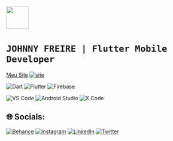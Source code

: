 ### <img width="60" src="https://i.ibb.co/hVG9sFF/logo-tech-12.png">

# `JOHNNY FREIRE | Flutter Mobile Developer `


[Meu Site](https://johnnydev.tech/)
[![site](https://github.com/Johnnyfdev/Johnnyfdev/assets/48037003/b87809c7-fcdc-47e5-9126-3fcdce74c743)](https://johnnydev.tech)


![Dart](https://img.shields.io/badge/dart-%230175C2.svg?style=for-the-badge&logo=dart&logoColor=white) ![Flutter](https://img.shields.io/badge/Flutter-%2302569B.svg?style=for-the-badge&logo=Flutter&logoColor=white) ![Firebase](https://img.shields.io/badge/firebase-%23039BE5.svg?style=for-the-badge&logo=firebase) 


 
![VS Code](http://img.shields.io/badge/-VS%20Code-007ACC?style=flat&logo=visual-studio-code)
![Android Studio](http://img.shields.io/badge/-Android%20Studio-green?style=flat&logo=android-studio&logoColor=ffffff)
![X Code](http://img.shields.io/badge/-X%20Code-grey?style=flat&logo=xcode&logoColor=ffffff)



## 🌐 Socials:
[![Behance](https://img.shields.io/badge/Behance-1769ff?logo=behance&logoColor=white)](https://behance.net/johhnyfreire) [![Instagram](https://img.shields.io/badge/Instagram-%23E4405F.svg?logo=Instagram&logoColor=white)](https://instagram.com/Johnnyfdev) [![LinkedIn](https://img.shields.io/badge/LinkedIn-%230077B5.svg?logo=linkedin&logoColor=white)](https://linkedin.com/in/JohnnyFreire) [![Twitter](https://img.shields.io/badge/Twitter-%231DA1F2.svg?logo=Twitter&logoColor=white)](https://twitter.com/Johnnyfdev) 


